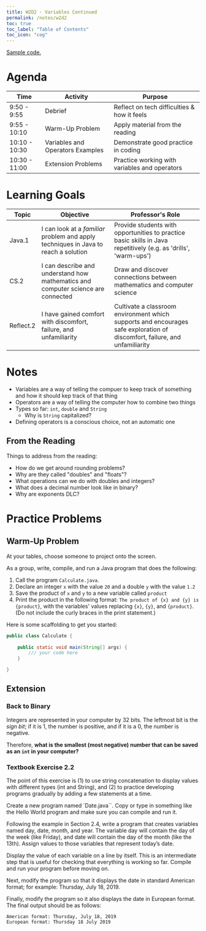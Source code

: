 ```yaml
---
title: W2D2 - Variables Continued
permalink: /notes/w2d2
toc: true
toc_label: "Table of Contents"
toc_icon: "cog"
---
```


[Sample code.](https://github.com/alackles/CMSC-150-FT-23/tree/main/_pages/notes/w2)

# Agenda

Time | Activity | Purpose
---- | ---- | ----
9:50 - 9:55 | Debrief | Reflect on tech difficulties & how it feels
9:55 - 10:10 | Warm-Up Problem | Apply material from the reading
10:10 - 10:30 | Variables and Operators Examples | Demonstrate good practice in coding
10:30 - 11:00 | Extension Problems | Practice working with variables and operators

# Learning Goals

Topic | Objective | Professor's Role
---- | ---- | ----
Java.1 | I can look at a _familiar_ problem and apply techniques in Java to reach a solution | Provide students with opportunities to practice basic skills in Java repetitively (e.g. as 'drills', 'warm-ups')
CS.2 | I can describe and understand how mathematics and computer science are connected | Draw and discover connections between mathematics and computer science
Reflect.2 | I have gained comfort with discomfort, failure, and unfamiliarity | Cultivate a classroom environment which supports and encourages safe exploration of discomfort, failure, and unfamiliarity 

# Notes

- Variables are a way of telling the compuer to keep track of something and how it should kep track of that thing
- Operators are a way of telling the computer how to combine two things 
- Types so far: `int`, `double` and `String`
  - Why is `String` capitalized?
- Defining operators is a conscious choice, not an automatic one 

## From the Reading

Things to address from the reading:

- How do we get around rounding problems?
- Why are they called "doubles" and "floats"?
- What operations can we do with doubles and integers?
- What does a decimal number look like in binary?
- Why are exponents DLC?

# Practice Problems

## Warm-Up Problem

At your tables, choose someone to project onto the screen.

As a group, write, compile, and run a Java program that does the following:

1. Call the program `Calculate.java`.
2. Declare an integer `x` with the value `20` and a double `y` with the value `1.2`
3. Save the product of `x` and `y` to a new variable called `product`
4. Print the product in the following format: `The product of {x} and {y} is {product}`, with the variables' values replacing `{x}`, `{y}`, and `{product}`. (Do not include the curly braces in the print statement.)

Here is some scaffolding to get you started:

```java
public class Calculate {
    
    public static void main(String[] args) {
        /// your code here
    }

}
```

## Extension

### Back to Binary

Integers are represented in your computer by 32 bits. The leftmost bit is the _sign bit_; if it is 1, the number is positive, and if it is a 0, the number is negative.

Therefore, **what is the smallest (most negative) number that can be saved as an `int` in your computer?**

### Textbook Exercise 2.2

The point of this exercise is (1) to use string concatenation to display values with different types (int and String), and (2) to practice developing programs gradually by adding a few statements at a time.

Create a new program named `Date.java``. Copy or type in something like the Hello World program and make sure you can compile and run it.

Following the example in Section 2.4, write a program that creates variables named day, date, month, and year. The variable day will contain the day of the week (like Friday), and date will contain the day of the month (like the 13th). Assign values to those variables that represent today’s date.

Display the value of each variable on a line by itself. This is an intermediate step that is useful for checking that everything is working so far. Compile and run your program before moving on.

Next, modify the program so that it displays the date in standard American format; for example: Thursday, July 18, 2019.

Finally, modify the program so it also displays the date in European format. The final output should be as follows:

```
American format: Thursday, July 18, 2019
European format: Thursday 18 July 2019
```

